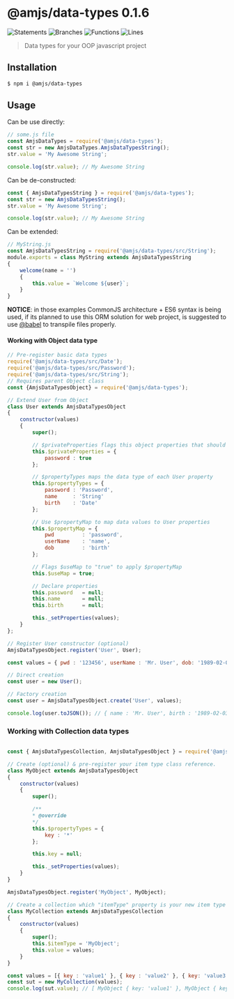 # @amjs/data-types 0.1.6

![Statements](https://img.shields.io/badge/Statements-100%25-brightgreen.svg) ![Branches](https://img.shields.io/badge/Branches-100%25-brightgreen.svg) ![Functions](https://img.shields.io/badge/Functions-100%25-brightgreen.svg) ![Lines](https://img.shields.io/badge/Lines-100%25-brightgreen.svg)

> Data types for your OOP javascript project

## Installation

```bash
$ npm i @amjs/data-types
```
## Usage

Can be use directly:
```javascript
// some.js file
const AmjsDataTypes = require('@amjs/data-types');
const str = new AmjsDataTypes.AmjsDataTypesString();
str.value = 'My Awesome String';

console.log(str.value); // My Awesome String
```

Can be de-constructed:
```javascript
const { AmjsDataTypesString } = require('@amjs/data-types');
const str = new AmjsDataTypesString();
str.value = 'My Awesome String';

console.log(str.value); // My Awesome String
```

Can be extended:
```javascript
// MyString.js
const AmjsDataTypesString = require('@amjs/data-types/src/String');
module.exports = class MyString extends AmjsDataTypesString
{
    welcome(name = '')
    {
        this.value = `Welcome ${user}`;
    }
}
```

__NOTICE__: in those examples CommonJS architecture + ES6 syntax is being used,
if its planned to use this ORM solution for web project,
is suggested to use [@babel](https://babeljs.io)
to transpile files properly.
#### Working with Object data type

```javascript
// Pre-register basic data types
require('@amjs/data-types/src/Date');
require('@amjs/data-types/src/Password');
require('@amjs/data-types/src/String');
// Requires parent Object class
const {AmjsDataTypesObject} = require('@amjs/data-types');

// Extend User from Object
class User extends AmjsDataTypesObject
{
    constructor(values)
    {
        super();

        // $privateProperties flags this object properties that should be handled internally
        this.$privateProperties = {
            password : true
        };

        // $propertyTypes maps the data type of each User property
        this.$propertyTypes = {
            password : 'Password',
            name     : 'String'
            birth    : 'Date'
        };

        // Use $propertyMap to map data values to User properties
        this.$propertyMap = {
            pwd         : 'password',
            userName    : 'name',
            dob         : 'birth'
        };

        // Flags $useMap to "true" to apply $propertyMap
        this.$useMap = true;

        // Declare properties
        this.password   = null;
        this.name       = null;
        this.birth      = null;

        this._setProperties(values);
    }
};

// Register User constructor (optional)
AmjsDataTypesObject.register('User', User);

const values = { pwd : '123456', userName : 'Mr. User', dob: '1989-02-03' };

// Direct creation
const user = new User();

// Factory creation
const user = AmjsDataTypesObject.create('User', values);

console.log(user.toJSON()); // { name : 'Mr. User', birth : '1989-02-03' }
```
### Working with Collection data types

```javascript

const { AmjsDataTypesCollection, AmjsDataTypesObject } = require('@amjs/data-types');

// Create (optional) & pre-register your item type class reference.
class MyObject extends AmjsDataTypesObject
{
    constructor(values)
    {
        super();

        /**
        * @override
        */
        this.$propertyTypes = {
            key : '*'
        };

        this.key = null;

        this._setProperties(values);
    }
}

AmjsDataTypesObject.register('MyObject', MyObject);

// Create a collection which "itemType" property is your new item type class
class MyCollection extends AmjsDataTypesCollection
{
    constructor(values)
    {
        super();
        this.$itemType = 'MyObject';
        this.value = values;
    }
}

const values = [{ key : 'value1' }, { key : 'value2' }, { key: 'value3' }];
const sut = new MyCollection(values);
console.log(sut.value); // [ MyObject { key: 'value1' }, MyObject { key: 'value2' }, MyObject { key: 'value3' } ]
```

